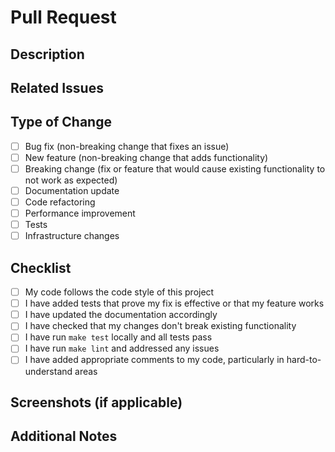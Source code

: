 # Pull Request

## Description
<!-- Provide a brief description of the changes introduced by this PR -->

## Related Issues
<!-- Reference any related issues using the format #issue_number -->

## Type of Change
<!-- Mark the appropriate option with an [x] -->
- [ ] Bug fix (non-breaking change that fixes an issue)
- [ ] New feature (non-breaking change that adds functionality)
- [ ] Breaking change (fix or feature that would cause existing functionality to not work as expected)
- [ ] Documentation update
- [ ] Code refactoring
- [ ] Performance improvement
- [ ] Tests
- [ ] Infrastructure changes

## Checklist
<!-- Mark completed items with an [x] -->
- [ ] My code follows the code style of this project
- [ ] I have added tests that prove my fix is effective or that my feature works
- [ ] I have updated the documentation accordingly
- [ ] I have checked that my changes don't break existing functionality
- [ ] I have run `make test` locally and all tests pass
- [ ] I have run `make lint` and addressed any issues
- [ ] I have added appropriate comments to my code, particularly in hard-to-understand areas

## Screenshots (if applicable)
<!-- Add screenshots to help explain your changes if relevant -->

## Additional Notes
<!-- Add any other information about the PR here -->
